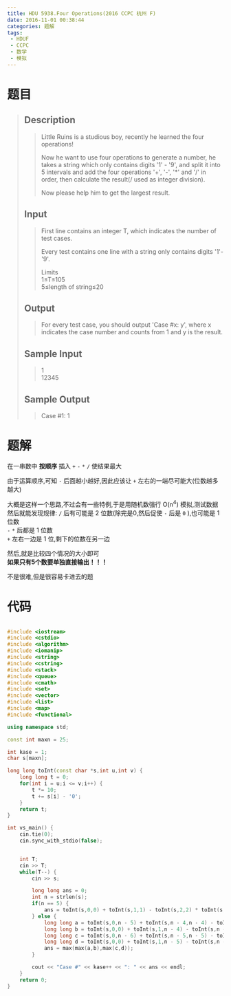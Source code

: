 ```yaml
---
title: HDU 5938.Four Operations(2016 CCPC 杭州 F)
date: 2016-11-01 00:38:44
categories: 题解
tags: 
 - HDUF
 - CCPC
 - 数学
 - 模拟
---
```

# 题目
> 
> ## Description  
>> Little Ruins is a studious boy, recently he learned the four operations!  
>>   
>> Now he want to use four operations to generate a number, he takes a string which only contains digits '1' - '9', and split it into 5 intervals and add the four operations '+', '-', '*' and '/' in order, then calculate the result(/ used as integer division).  
>>   
>> Now please help him to get the largest result.  
>>    
>>   
>> <!--more-->  
> 
> ## Input  
>> First line contains an integer T, which indicates the number of test cases.  
>>   
>> Every test contains one line with a string only contains digits '1'-'9'.  
>>   
>> Limits  
>> 1≤T≤105  
>> 5≤length of string≤20  
>>    
>>   
> 
> ## Output  
>> For every test case, you should output 'Case #x: y', where x indicates the case number and counts from 1 and y is the result.  
>>    
>>   
> 
> ## Sample Input  
>> 1  
>> 12345  
>>    
>>   
> 
> ## Sample Output  
>> Case #1: 1  


# 题解
在一串数中 **按顺序** 插入 `+` `-` `*` `/` 使结果最大  

由于运算顺序,可知 `-` 后面越小越好,因此应该让 `+` 左右的一端尽可能大(位数越多越大)  

大概是这样一个思路,不过会有一些特例,于是用随机数强行 O(n<sup>4</sup>) 模拟,测试数据  
然后就能发现规律:
`/` 后有可能是 2 位数(除完是0,然后促使 `-` 后是 `0` ),也可能是 1 位数  
`-` `*` 后都是 1 位数  
`+` 左右一边是 1 位,剩下的位数在另一边  

然后,就是比较四个情况的大小即可  
**如果只有5个数要单独直接输出！！！**  

不是很难,但是很容易卡进去的题  

# 代码
```cpp Four Operations https://github.com/OhYee/ACM.github.io/blob/master/HDU/5938.%46%6F%75%72%20%4F%70%65%72%61%74%69%6F%6E%73.cpp 代码备份

#include <iostream>
#include <cstdio>
#include <algorithm>
#include <iomanip>
#include <string>
#include <cstring>
#include <stack>
#include <queue>
#include <cmath>
#include <set>
#include <vector>
#include <list>
#include <map>
#include <functional>

using namespace std;

const int maxn = 25;

int kase = 1;
char s[maxn];

long long toInt(const char *s,int u,int v) {
    long long t = 0;
    for(int i = u;i <= v;i++) {
        t *= 10;
        t += s[i] - '0';
    }
    return t;
}

int vs_main() {
    cin.tie(0);
    cin.sync_with_stdio(false);


    int T;
    cin >> T;
    while(T--) {
        cin >> s;

        long long ans = 0;
        int n = strlen(s);
        if(n == 5) {
            ans = toInt(s,0,0) + toInt(s,1,1) - toInt(s,2,2) * toInt(s,3,3) / toInt(s,4,4);
        } else {
            long long a = toInt(s,0,n - 5) + toInt(s,n - 4,n - 4) - toInt(s,n - 3,n - 3)*toInt(s,n - 2,n - 2) / toInt(s,n - 1,n - 1);
            long long b = toInt(s,0,0) + toInt(s,1,n - 4) - toInt(s,n - 3,n - 3)*toInt(s,n - 2,n - 2) / toInt(s,n - 1,n - 1);
            long long c = toInt(s,0,n - 6) + toInt(s,n - 5,n - 5) - toInt(s,n - 4,n - 4)*toInt(s,n - 3,n - 3) / toInt(s,n - 2,n - 1);
            long long d = toInt(s,0,0) + toInt(s,1,n - 5) - toInt(s,n - 4,n - 4)*toInt(s,n - 3,n - 3) / toInt(s,n - 2,n - 1);
            ans = max(max(a,b),max(c,d));
        }

        cout << "Case #" << kase++ << ": " << ans << endl;
    }
    return 0;
}
```